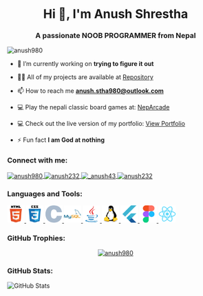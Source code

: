 <h1 align="center">Hi 👋, I'm Anush Shrestha</h1>
<h3 align="center">A passionate NOOB PROGRAMMER from Nepal</h3>

<p align="left">
  <img src="https://komarev.com/ghpvc/?username=anush980&label=Profile%20views&color=0e75b6&style=flat" alt="anush980" />
</p>

- 🔭 I’m currently working on **trying to figure it out**
- 👨‍💻 All of my projects are available at [Repository](https://github.com/Anush980?tab=repositories)

- 📫 How to reach me **anush.stha980@outlook.com**
- 💻 Play the nepali classic board games at:
[NepArcade](https://neparcade.vercel.app/)

- 💻 Check out the live version of my portfolio:
[View Portfolio](https://react-portfolio-jade-tau.vercel.app/)

- ⚡ Fun fact **I am God at nothing**

<h3 align="left">Connect with me:</h3>
<p align="left">
  <a href="https://linkedin.com/in/anush232" target="blank">
    <img align="center" src="https://raw.githubusercontent.com/rahuldkjain/github-profile-readme-generator/master/src/images/icons/Social/linked-in-alt.svg" alt="anush980" height="30" width="40" />
  </a>
  <a href="https://fb.com/anush232" target="blank">
    <img align="center" src="https://raw.githubusercontent.com/rahuldkjain/github-profile-readme-generator/master/src/images/icons/Social/facebook.svg" alt="anush232" height="30" width="40" />
  </a>
  <a href="https://instagram.com/_anush232" target="blank">
    <img align="center" src="https://raw.githubusercontent.com/rahuldkjain/github-profile-readme-generator/master/src/images/icons/Social/instagram.svg" alt="_anush43" height="30" width="40" />
  </a>
  <a href="https://leetcode.com/u/Anush980/" target="blank">
    <img align="center" src="https://raw.githubusercontent.com/rahuldkjain/github-profile-readme-generator/master/src/images/icons/Social/leet-code.svg" alt="anush232" height="30" width="40" />
  </a>
</p>

<h3 align="left">Languages and Tools:</h3>
<p align="left">
  <a href="https://www.w3.org/html/" target="_blank" rel="noreferrer">
    <img src="https://raw.githubusercontent.com/devicons/devicon/master/icons/html5/html5-original-wordmark.svg" alt="html5" width="40" height="40" />
  </a>
  <a href="https://www.w3schools.com/css/" target="_blank" rel="noreferrer">
    <img src="https://raw.githubusercontent.com/devicons/devicon/master/icons/css3/css3-original-wordmark.svg" alt="css3" width="40" height="40" />
  </a>
  <a href="https://www.cprogramming.com/" target="_blank" rel="noreferrer">
    <img src="https://raw.githubusercontent.com/devicons/devicon/master/icons/c/c-original.svg" alt="c" width="40" height="40" />
  </a>
  <a href="https://www.mysql.com/" target="_blank" rel="noreferrer">
    <img src="https://raw.githubusercontent.com/devicons/devicon/master/icons/mysql/mysql-original-wordmark.svg" alt="mysql" width="40" height="40" />
  </a>
  <a href="https://www.java.com" target="_blank" rel="noreferrer">
    <img src="https://raw.githubusercontent.com/devicons/devicon/master/icons/java/java-original.svg" alt="java" width="40" height="40" />
  </a>
  <a href="https://www.linux.org/" target="_blank" rel="noreferrer">
    <img src="https://raw.githubusercontent.com/devicons/devicon/master/icons/linux/linux-original.svg" alt="linux" width="40" height="40" />
  </a>
  <a href="https://flutter.dev" target="_blank" rel="noreferrer">
    <img src="https://raw.githubusercontent.com/devicons/devicon/master/icons/flutter/flutter-original.svg" alt="flutter" width="40" height="40" />
  </a>
  <a href="https://www.figma.com/" target="_blank" rel="noreferrer">
    <img src="https://raw.githubusercontent.com/devicons/devicon/master/icons/figma/figma-original.svg" alt="figma" width="40" height="40" />
  </a>
  <a href="https://reactjs.org" target="_blank">
  <img src="https://raw.githubusercontent.com/devicons/devicon/master/icons/react/react-original.svg" alt="React" width="40" height="40"/>
</a>

</p>

<h3 align="left">GitHub Trophies:</h3>
<p align="center">
  <a href="https://github.com/ryo-ma/github-profile-trophy">
    <img src="https://github-profile-trophy.vercel.app/?username=anush980&theme=onedark" alt="anush980" />
  </a>
</p>

<h3 align="left">GitHub Stats:</h3>
<p align="center">
  <img align="left" src="https://github-readme-stats.vercel.app/api?username=anush980&show_icons=true&locale=en&theme=dark&border_color=2f4f4f" alt="GitHub Stats" />
</p>
